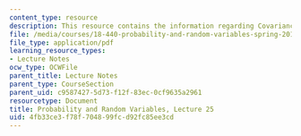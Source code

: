 ```yaml
---
content_type: resource
description: This resource contains the information regarding Covariance and correlation.
file: /media/courses/18-440-probability-and-random-variables-spring-2014/4fb33ce3f78f704899fcd92fc85ee3cd_MIT18_440S14_Lecture25.pdf
file_type: application/pdf
learning_resource_types:
- Lecture Notes
ocw_type: OCWFile
parent_title: Lecture Notes
parent_type: CourseSection
parent_uid: c9587427-5d73-f12f-83ec-0cf9635a2961
resourcetype: Document
title: Probability and Random Variables, Lecture 25
uid: 4fb33ce3-f78f-7048-99fc-d92fc85ee3cd
---
```

